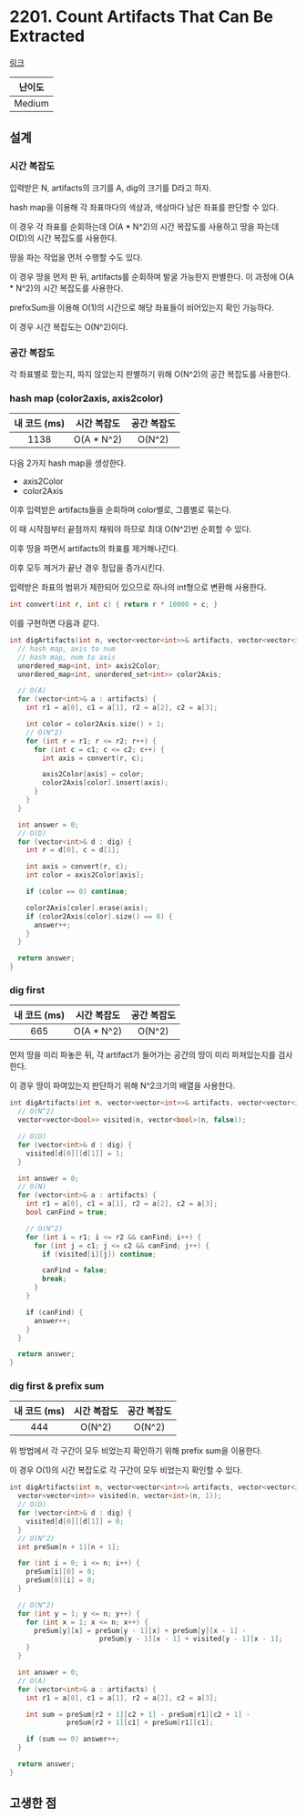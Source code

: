 # 2201. Count Artifacts That Can Be Extracted

[링크](https://leetcode.com/problems/count-artifacts-that-can-be-extracted/)

| 난이도 |
| :----: |
| Medium |

## 설계

### 시간 복잡도

입력받은 N, artifacts의 크기를 A, dig의 크기를 D라고 하자.

hash map을 이용해 각 좌표마다의 색상과, 색상마다 남은 좌표를 판단할 수 있다.

이 경우 각 좌표를 순회하는데 O(A \* N^2)의 시간 복잡도를 사용하고 땅을 파는데 O(D)의 시간 복잡도를 사용한다.

땅을 파는 작업을 먼저 수행할 수도 있다.

이 경우 땅을 먼저 판 뒤, artifacts를 순회하며 발굴 가능한지 판별한다. 이 과정에 O(A \* N^2)의 시간 복잡도를 사용한다.

prefixSum을 이용해 O(1)의 시간으로 해당 좌표들이 비어있는지 확인 가능하다.

이 경우 시간 복잡도는 O(N^2)이다.

### 공간 복잡도

각 좌표별로 팠는지, 파지 않았는지 판별하기 위해 O(N^2)의 공간 복잡도를 사용한다.

### hash map (color2axis, axis2color)

| 내 코드 (ms) | 시간 복잡도 | 공간 복잡도 |
| :----------: | :---------: | :---------: |
|     1138     | O(A \* N^2) |   O(N^2)    |

다음 2가지 hash map을 생성한다.

- axis2Color
- color2Axis

이후 입력받은 artifacts들을 순회하며 color별로, 그룹별로 묶는다.

이 때 시작점부터 끝점까지 채워야 하므로 최대 O(N^2)번 순회할 수 있다.

이후 땅을 파면서 artifacts의 좌표를 제거해나간다.

이후 모두 제거가 끝난 경우 정답을 증가시킨다.

입력받은 좌표의 범위가 제한되어 있으므로 하나의 int형으로 변환해 사용한다.

```cpp
int convert(int r, int c) { return r * 10000 + c; }
```

이를 구현하면 다음과 같다.

```cpp
int digArtifacts(int n, vector<vector<int>>& artifacts, vector<vector<int>>& dig) {
  // hash map, axis to num
  // hash map, num to axis
  unordered_map<int, int> axis2Color;
  unordered_map<int, unordered_set<int>> color2Axis;

  // O(A)
  for (vector<int>& a : artifacts) {
    int r1 = a[0], c1 = a[1], r2 = a[2], c2 = a[3];

    int color = color2Axis.size() + 1;
    // O(N^2)
    for (int r = r1; r <= r2; r++) {
      for (int c = c1; c <= c2; c++) {
        int axis = convert(r, c);

        axis2Color[axis] = color;
        color2Axis[color].insert(axis);
      }
    }
  }

  int answer = 0;
  // O(D)
  for (vector<int>& d : dig) {
    int r = d[0], c = d[1];

    int axis = convert(r, c);
    int color = axis2Color[axis];

    if (color == 0) continue;

    color2Axis[color].erase(axis);
    if (color2Axis[color].size() == 0) {
      answer++;
    }
  }

  return answer;
}
```

### dig first

| 내 코드 (ms) | 시간 복잡도 | 공간 복잡도 |
| :----------: | :---------: | :---------: |
|     665      | O(A \* N^2) |   O(N^2)    |

먼저 땅을 미리 파놓은 뒤, 각 artifact가 들어가는 공간의 땅이 미리 파져있는지를 검사한다.

이 경우 땅이 파여있는지 판단하기 위해 N^2크기의 배열을 사용한다.

```cpp
int digArtifacts(int n, vector<vector<int>>& artifacts, vector<vector<int>>& dig) {
  // O(N^2)
  vector<vector<bool>> visited(n, vector<bool>(n, false));

  // O(D)
  for (vector<int>& d : dig) {
    visited[d[0]][d[1]] = 1;
  }

  int answer = 0;
  // O(N)
  for (vector<int>& a : artifacts) {
    int r1 = a[0], c1 = a[1], r2 = a[2], c2 = a[3];
    bool canFind = true;

    // O(N^2)
    for (int i = r1; i <= r2 && canFind; i++) {
      for (int j = c1; j <= c2 && canFind; j++) {
        if (visited[i][j]) continue;

        canFind = false;
        break;
      }
    }

    if (canFind) {
      answer++;
    }
  }

  return answer;
}
```

### dig first & prefix sum

| 내 코드 (ms) | 시간 복잡도 | 공간 복잡도 |
| :----------: | :---------: | :---------: |
|     444      |   O(N^2)    |   O(N^2)    |

위 방법에서 각 구간이 모두 비었는지 확인하기 위해 prefix sum을 이용한다.

이 경우 O(1)의 시간 복잡도로 각 구간이 모두 비었는지 확인할 수 있다.

```cpp
int digArtifacts(int n, vector<vector<int>>& artifacts, vector<vector<int>>& dig) {
  vector<vector<int>> visited(n, vector<int>(n, 1));
  // O(D)
  for (vector<int>& d : dig) {
    visited[d[0]][d[1]] = 0;
  }
  // O(N^2)
  int preSum[n + 1][n + 1];

  for (int i = 0; i <= n; i++) {
    preSum[i][0] = 0;
    preSum[0][i] = 0;
  }

  // O(N^2)
  for (int y = 1; y <= n; y++) {
    for (int x = 1; x <= n; x++) {
      preSum[y][x] = preSum[y - 1][x] + preSum[y][x - 1] -
                      preSum[y - 1][x - 1] + visited[y - 1][x - 1];
    }
  }

  int answer = 0;
  // O(A)
  for (vector<int>& a : artifacts) {
    int r1 = a[0], c1 = a[1], r2 = a[2], c2 = a[3];

    int sum = preSum[r2 + 1][c2 + 1] - preSum[r1][c2 + 1] -
              preSum[r2 + 1][c1] + preSum[r1][c1];

    if (sum == 0) answer++;
  }

  return answer;
}
```

## 고생한 점
